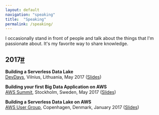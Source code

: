 ```yaml
---
layout: default
navigation: "speaking"
title:  "Speaking"
permalink: /speaking/
---
```


<p class="hero speaking"></p>

I occasionally stand in front of people and talk about the things that I'm passionate about. It's my favorite way to share knowledge.

<h2 id="2017" class="has-permalink">2017<a class="permalink" title="Permalink" href="#2017">#</a></h2>

**Building a Serverless Data Lake**<br/>
[DevDays](http://devdays.lt/), Vilnius, Lithuania, May 2017 ([Slides](https://goo.gl/sCWDrR))

**Building your first Big Data Application on AWS**<br/>
[AWS Summit](https://aws.amazon.com/summits/stockholm/), Stockholm, Sweden, May 2017 ([Slides](https://docs.google.com/presentation/d/1Xf25X7TSbSDJgr2A-sdOJixml8WnSRAqrWqVl0LixEM/edit?usp=sharing))

**Building a Serverless Data Lake on AWS**<br/>
[AWS User Group](https://www.meetup.com/Copenhagen-AWS-User-Group/events/236413711/), Copenhagen, Denmark, January 2017 ([Slides](https://docs.google.com/presentation/d/1K6kpmY-2RiMowEs-8jVmTxZuG42b4WvsBK1du6rSAnA/edit?usp=sharing))

